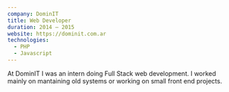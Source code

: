 ```yaml
---
company: DominIT
title: Web Developer
duration: 2014 – 2015
website: https://dominit.com.ar
technologies:
  - PHP
  - Javascript
---
```

At DominIT I was an intern doing Full Stack web development. 
I worked mainly on mantaining old systems or working on small front end projects.